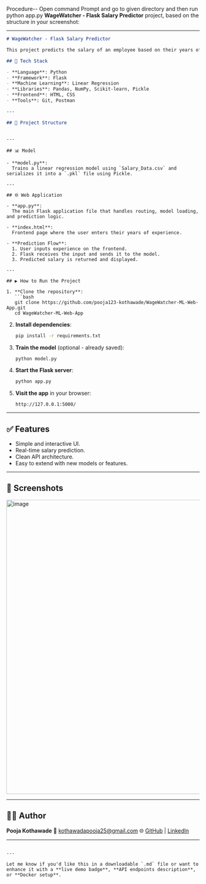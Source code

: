 
Procedure--
Open command Prompt and go to given directory and then run python app.py
**WageWatcher - Flask Salary Predictor** project, based on the structure in your screenshot:

---

```md
# WageWatcher - Flask Salary Predictor

This project predicts the salary of an employee based on their years of experience using a machine learning model and serves predictions via a Flask web application.

## 🔧 Tech Stack

- **Language**: Python  
- **Framework**: Flask  
- **Machine Learning**: Linear Regression  
- **Libraries**: Pandas, NumPy, Scikit-learn, Pickle  
- **Frontend**: HTML, CSS  
- **Tools**: Git, Postman

---

## 📁 Project Structure

```



````

---

## 📊 Model

- **model.py**:  
  Trains a linear regression model using `Salary_Data.csv` and serializes it into a `.pkl` file using Pickle.

---

## 🌐 Web Application

- **app.py**:  
  The main Flask application file that handles routing, model loading, and prediction logic.
  
- **index.html**:  
  Frontend page where the user enters their years of experience.

- **Prediction Flow**:
  1. User inputs experience on the frontend.
  2. Flask receives the input and sends it to the model.
  3. Predicted salary is returned and displayed.

---

## ▶️ How to Run the Project

1. **Clone the repository**:
   ```bash
   git clone https://github.com/pooja123-kothawade/WageWatcher-ML-Web-App.git
   cd WageWatcher-ML-Web-App
````

2. **Install dependencies**:

   ```bash
   pip install -r requirements.txt
   ```

3. **Train the model** (optional - already saved):

   ```bash
   python model.py
   ```

4. **Start the Flask server**:

   ```bash
   python app.py
   ```

5. **Visit the app** in your browser:

   ```
   http://127.0.0.1:5000/
   ```

---

## ✅ Features

* Simple and interactive UI.
* Real-time salary prediction.
* Clean API architecture.
* Easy to extend with new models or features.

---

## 📸 Screenshots

<img width="1366" height="768" alt="image" src="https://github.com/user-attachments/assets/617d5e00-a9ef-4862-a121-3faeb2a90f8e" />


---

## 🙋‍♀️ Author

**Pooja Kothawade**
📧 [kothawadapooja25@gmail.com](mailto:kothawadapooja25@gmail.com)
🌐 [GitHub](https://github.com/pooja123-kothawade) | [LinkedIn](https://www.linkedin.com/in/pooja-kothawade/)

---


```

---

Let me know if you'd like this in a downloadable `.md` file or want to enhance it with a **live demo badge**, **API endpoints description**, or **Docker setup**.
```

